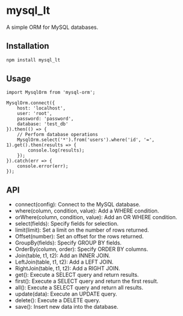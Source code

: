 # mysql_lt

A simple ORM for MySQL databases.

## Installation

```bash
npm install mysql_lt
```
## Usage

```
import MysqlOrm from 'mysql-orm';

MysqlOrm.connect({
    host: 'localhost',
    user: 'root',
    password: 'password',
    database: 'test_db'
}).then(() => {
    // Perform database operations
    MysqlOrm.select('*').from('users').where('id', '=', 1).get().then(results => {
        console.log(results);
    });
}).catch(err => {
    console.error(err);
});
```
## API
* connect(config): Connect to the MySQL database.
* where(column, condition, value): Add a WHERE condition.
* orWhere(column, condition, value): Add an OR WHERE condition.
* select(fields): Specify fields for selection.
* limit(limit): Set a limit on the number of rows returned.
* Offset(number): Set an offset for the rows returned.
* GroupBy(fields): Specify GROUP BY fields.
* OrderBy(column, order): Specify ORDER BY columns.
* Join(table, t1, t2): Add an INNER JOIN.
* LeftJoin(table, t1, t2): Add a LEFT JOIN.
* RightJoin(table, t1, t2): Add a RIGHT JOIN.
* get(): Execute a SELECT query and return results.
* first(): Execute a SELECT query and return the first result.
* all(): Execute a SELECT query and return all results.
* update(data): Execute an UPDATE query.
* delete(): Execute a DELETE query.
* save(): Insert new data into the database.
